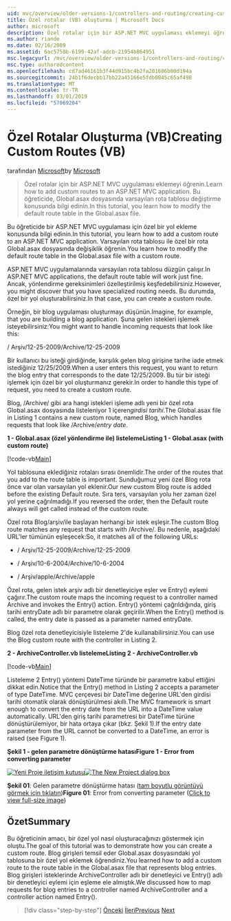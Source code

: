 ```yaml
---
uid: mvc/overview/older-versions-1/controllers-and-routing/creating-custom-routes-vb
title: Özel rotalar (VB) oluşturma | Microsoft Docs
author: microsoft
description: Özel rotalar için bir ASP.NET MVC uygulaması eklemeyi öğrenin. Bu öğreticide, Global.asax dosyasında varsayılan rota tablosu değiştirme konusunda bilgi edinin.
ms.author: riande
ms.date: 02/16/2009
ms.assetid: 6ac5758b-6199-42af-adcb-21954b864951
msc.legacyurl: /mvc/overview/older-versions-1/controllers-and-routing/creating-custom-routes-vb
msc.type: authoredcontent
ms.openlocfilehash: cd7ad46161b3f44d915bc4b2fa201606b00d194a
ms.sourcegitcommit: 24b1f6decbb17bb22a45166e5fdb0845c65af498
ms.translationtype: MT
ms.contentlocale: tr-TR
ms.lasthandoff: 03/01/2019
ms.locfileid: "57069204"
---
```

<a name="creating-custom-routes-vb"></a><span data-ttu-id="feeee-104">Özel Rotalar Oluşturma (VB)</span><span class="sxs-lookup"><span data-stu-id="feeee-104">Creating Custom Routes (VB)</span></span>
====================
<span data-ttu-id="feeee-105">tarafından [Microsoft](https://github.com/microsoft)</span><span class="sxs-lookup"><span data-stu-id="feeee-105">by [Microsoft](https://github.com/microsoft)</span></span>

> <span data-ttu-id="feeee-106">Özel rotalar için bir ASP.NET MVC uygulaması eklemeyi öğrenin.</span><span class="sxs-lookup"><span data-stu-id="feeee-106">Learn how to add custom routes to an ASP.NET MVC application.</span></span> <span data-ttu-id="feeee-107">Bu öğreticide, Global.asax dosyasında varsayılan rota tablosu değiştirme konusunda bilgi edinin.</span><span class="sxs-lookup"><span data-stu-id="feeee-107">In this tutorial, you learn how to modify the default route table in the Global.asax file.</span></span>


<span data-ttu-id="feeee-108">Bu öğreticide bir ASP.NET MVC uygulaması için özel bir yol ekleme konusunda bilgi edinin.</span><span class="sxs-lookup"><span data-stu-id="feeee-108">In this tutorial, you learn how to add a custom route to an ASP.NET MVC application.</span></span> <span data-ttu-id="feeee-109">Varsayılan rota tablosu ile özel bir rota Global.asax dosyasında değişiklik öğrenin.</span><span class="sxs-lookup"><span data-stu-id="feeee-109">You learn how to modify the default route table in the Global.asax file with a custom route.</span></span>

<span data-ttu-id="feeee-110">ASP.NET MVC uygulamalarında varsayılan rota tablosu düzgün çalışır.</span><span class="sxs-lookup"><span data-stu-id="feeee-110">In ASP.NET MVC applications, the default route table will work just fine.</span></span> <span data-ttu-id="feeee-111">Ancak, yönlendirme gereksinimleri özelleştirilmiş keşfedebilirsiniz.</span><span class="sxs-lookup"><span data-stu-id="feeee-111">However, you might discover that you have specialized routing needs.</span></span> <span data-ttu-id="feeee-112">Bu durumda, özel bir yol oluşturabilirsiniz.</span><span class="sxs-lookup"><span data-stu-id="feeee-112">In that case, you can create a custom route.</span></span>

<span data-ttu-id="feeee-113">Örneğin, bir blog uygulaması oluşturmayı düşünün.</span><span class="sxs-lookup"><span data-stu-id="feeee-113">Imagine, for example, that you are building a blog application.</span></span> <span data-ttu-id="feeee-114">Şuna gelen istekleri işlemek isteyebilirsiniz:</span><span class="sxs-lookup"><span data-stu-id="feeee-114">You might want to handle incoming requests that look like this:</span></span>

<span data-ttu-id="feeee-115">/ Arşiv/12-25-2009</span><span class="sxs-lookup"><span data-stu-id="feeee-115">/Archive/12-25-2009</span></span>

<span data-ttu-id="feeee-116">Bir kullanıcı bu isteği girdiğinde, karşılık gelen blog girişine tarihe iade etmek istediğiniz 12/25/2009.</span><span class="sxs-lookup"><span data-stu-id="feeee-116">When a user enters this request, you want to return the blog entry that corresponds to the date 12/25/2009.</span></span> <span data-ttu-id="feeee-117">Bu tür bir isteği işlemek için özel bir yol oluşturmanız gerekir.</span><span class="sxs-lookup"><span data-stu-id="feeee-117">In order to handle this type of request, you need to create a custom route.</span></span>

<span data-ttu-id="feeee-118">Blog, /Archive/ gibi ara hangi istekleri işleme adlı yeni bir özel rota Global.asax dosyasında listeleniyor 1 içeren*girdisi tarihi*.</span><span class="sxs-lookup"><span data-stu-id="feeee-118">The Global.asax file in Listing 1 contains a new custom route, named Blog, which handles requests that look like /Archive/*entry date*.</span></span>

<span data-ttu-id="feeee-119">**1 - Global.asax (özel yönlendirme ile) listeleme**</span><span class="sxs-lookup"><span data-stu-id="feeee-119">**Listing 1 - Global.asax (with custom route)**</span></span>

[!code-vb[Main](creating-custom-routes-vb/samples/sample1.vb)]

<span data-ttu-id="feeee-120">Yol tablosuna eklediğiniz rotaları sırası önemlidir.</span><span class="sxs-lookup"><span data-stu-id="feeee-120">The order of the routes that you add to the route table is important.</span></span> <span data-ttu-id="feeee-121">Sunduğumuz yeni özel Blog rota önce var olan varsayılan yol eklenir.</span><span class="sxs-lookup"><span data-stu-id="feeee-121">Our new custom Blog route is added before the existing Default route.</span></span> <span data-ttu-id="feeee-122">Sıra ters, varsayılan yolu her zaman özel yol yerine çağrılmadığı.</span><span class="sxs-lookup"><span data-stu-id="feeee-122">If you reversed the order, then the Default route always will get called instead of the custom route.</span></span>

<span data-ttu-id="feeee-123">Özel rota Blog/arşiv/ile başlayan herhangi bir istek eşleşir.</span><span class="sxs-lookup"><span data-stu-id="feeee-123">The custom Blog route matches any request that starts with /Archive/.</span></span> <span data-ttu-id="feeee-124">Bu nedenle, aşağıdaki URL'ler tümünün eşleşecek:</span><span class="sxs-lookup"><span data-stu-id="feeee-124">So, it matches all of the following URLs:</span></span>

- <span data-ttu-id="feeee-125">/ Arşiv/12-25-2009</span><span class="sxs-lookup"><span data-stu-id="feeee-125">/Archive/12-25-2009</span></span>

- <span data-ttu-id="feeee-126">/ Arşiv/10-6-2004</span><span class="sxs-lookup"><span data-stu-id="feeee-126">/Archive/10-6-2004</span></span>

- <span data-ttu-id="feeee-127">/ Arşiv/apple</span><span class="sxs-lookup"><span data-stu-id="feeee-127">/Archive/apple</span></span>

<span data-ttu-id="feeee-128">Özel rota, gelen istek arşiv adlı bir denetleyiciye eşler ve Entry() eylemi çağırır.</span><span class="sxs-lookup"><span data-stu-id="feeee-128">The custom route maps the incoming request to a controller named Archive and invokes the Entry() action.</span></span> <span data-ttu-id="feeee-129">Entry() yöntemi çağrıldığında, giriş tarihi entryDate adlı bir parametre olarak geçirilir.</span><span class="sxs-lookup"><span data-stu-id="feeee-129">When the Entry() method is called, the entry date is passed as a parameter named entryDate.</span></span>

<span data-ttu-id="feeee-130">Blog özel rota denetleyicisiyle listeleme 2'de kullanabilirsiniz.</span><span class="sxs-lookup"><span data-stu-id="feeee-130">You can use the Blog custom route with the controller in Listing 2.</span></span>

<span data-ttu-id="feeee-131">**2 - ArchiveController.vb listeleme**</span><span class="sxs-lookup"><span data-stu-id="feeee-131">**Listing 2 - ArchiveController.vb**</span></span>

[!code-vb[Main](creating-custom-routes-vb/samples/sample2.vb)]

<span data-ttu-id="feeee-132">Listeleme 2 Entry() yöntemi DateTime türünde bir parametre kabul ettiğini dikkat edin.</span><span class="sxs-lookup"><span data-stu-id="feeee-132">Notice that the Entry() method in Listing 2 accepts a parameter of type DateTime.</span></span> <span data-ttu-id="feeee-133">MVC çerçevesi bir DateTime değerine URL'den girdisi tarihi otomatik olarak dönüştürülmesi akıllı.</span><span class="sxs-lookup"><span data-stu-id="feeee-133">The MVC framework is smart enough to convert the entry date from the URL into a DateTime value automatically.</span></span> <span data-ttu-id="feeee-134">URL'den giriş tarihi parametresi bir DateTime türüne dönüştürülemiyor, bir hata ortaya çıkar (bkz. Şekil 1).</span><span class="sxs-lookup"><span data-stu-id="feeee-134">If the entry date parameter from the URL cannot be converted to a DateTime, an error is raised (see Figure 1).</span></span>

<span data-ttu-id="feeee-135">**Şekil 1 - gelen parametre dönüştürme hatası**</span><span class="sxs-lookup"><span data-stu-id="feeee-135">**Figure 1 - Error from converting parameter**</span></span>


<span data-ttu-id="feeee-136">[![Yeni Proje iletişim kutusu](creating-custom-routes-vb/_static/image1.jpg)](creating-custom-routes-vb/_static/image1.png)</span><span class="sxs-lookup"><span data-stu-id="feeee-136">[![The New Project dialog box](creating-custom-routes-vb/_static/image1.jpg)](creating-custom-routes-vb/_static/image1.png)</span></span>

<span data-ttu-id="feeee-137">**Şekil 01**: Gelen parametre dönüştürme hatası ([tam boyutlu görüntüyü görmek için tıklatın](creating-custom-routes-vb/_static/image2.png))</span><span class="sxs-lookup"><span data-stu-id="feeee-137">**Figure 01**: Error from converting parameter ([Click to view full-size image](creating-custom-routes-vb/_static/image2.png))</span></span>


## <a name="summary"></a><span data-ttu-id="feeee-138">Özet</span><span class="sxs-lookup"><span data-stu-id="feeee-138">Summary</span></span>

<span data-ttu-id="feeee-139">Bu öğreticinin amacı, bir özel yol nasıl oluşturacağınızı göstermek için oluştu.</span><span class="sxs-lookup"><span data-stu-id="feeee-139">The goal of this tutorial was to demonstrate how you can create a custom route.</span></span> <span data-ttu-id="feeee-140">Blog girişleri temsil eder Global.asax dosyasındaki yol tablosuna bir özel yol eklemek öğrendiniz.</span><span class="sxs-lookup"><span data-stu-id="feeee-140">You learned how to add a custom route to the route table in the Global.asax file that represents blog entries.</span></span> <span data-ttu-id="feeee-141">Blog girişleri isteklerinde ArchiveController adlı bir denetleyici ve Entry() adlı bir denetleyici eylemi için eşleme ele almıştık.</span><span class="sxs-lookup"><span data-stu-id="feeee-141">We discussed how to map requests for blog entries to a controller named ArchiveController and a controller action named Entry().</span></span>

> [!div class="step-by-step"]
> <span data-ttu-id="feeee-142">[Önceki](asp-net-mvc-controller-overview-vb.md)
> [İleri](creating-a-route-constraint-vb.md)</span><span class="sxs-lookup"><span data-stu-id="feeee-142">[Previous](asp-net-mvc-controller-overview-vb.md)
[Next](creating-a-route-constraint-vb.md)</span></span>
